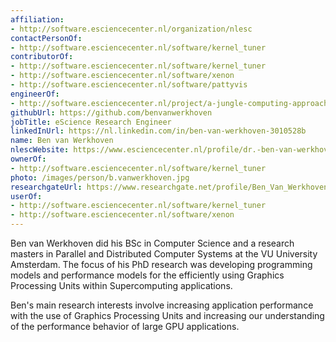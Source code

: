 ```yaml
---
affiliation:
- http://software.esciencecenter.nl/organization/nlesc
contactPersonOf:
- http://software.esciencecenter.nl/software/kernel_tuner
contributorOf:
- http://software.esciencecenter.nl/software/kernel_tuner
- http://software.esciencecenter.nl/software/xenon
- http://software.esciencecenter.nl/software/pattyvis
engineerOf:
- http://software.esciencecenter.nl/project/a-jungle-computing-approach-to-large-scale-online-forensic-analysis
githubUrl: https://github.com/benvanwerkhoven
jobTitle: eScience Research Engineer
linkedInUrl: https://nl.linkedin.com/in/ben-van-werkhoven-3010528b
name: Ben van Werkhoven
nlescWebsite: https://www.esciencecenter.nl/profile/dr.-ben-van-werkhoven
ownerOf:
- http://software.esciencecenter.nl/software/kernel_tuner
photo: /images/person/b.vanwerkhoven.jpg
researchgateUrl: https://www.researchgate.net/profile/Ben_Van_Werkhoven
userOf:
- http://software.esciencecenter.nl/software/kernel_tuner
- http://software.esciencecenter.nl/software/xenon
---
```

Ben van Werkhoven did his BSc in Computer Science and a research masters in Parallel and Distributed Computer Systems at the VU University Amsterdam. The focus of his PhD research was developing programming models and performance models for the efficiently using Graphics Processing Units within Supercomputing applications.

Ben's main research interests involve increasing application performance with the use of Graphics Processing Units and increasing our understanding of the performance behavior of large GPU applications.
